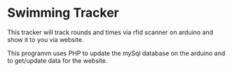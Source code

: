 # Swimming Tracker
This tracker will track rounds and times via rfid scanner on arduino and show it to you via website.

This programm uses PHP to update the mySql database on the arduino and to get/update data for the website.
